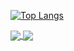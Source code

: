 [![Top Langs](https://github-readme-stats.vercel.app/api/top-langs/?username=vvsungho&layout=compact)](https://github.com/anuraghazra/github-readme-stats)

<a href="https://github.com/vvsungho/java-lotto-pro">
  <img align="center" src="https://github-readme-stats.vercel.app/api/pin/?username=vvsungho&repo=github-readme-stats" />
</a>
<a href="https://github.com/vvsungho/java-lotto-pro">
  <img align="center" src="https://github-readme-stats.vercel.app/api/pin/?username=vvsungho&repo=convoychat" />
</a>
